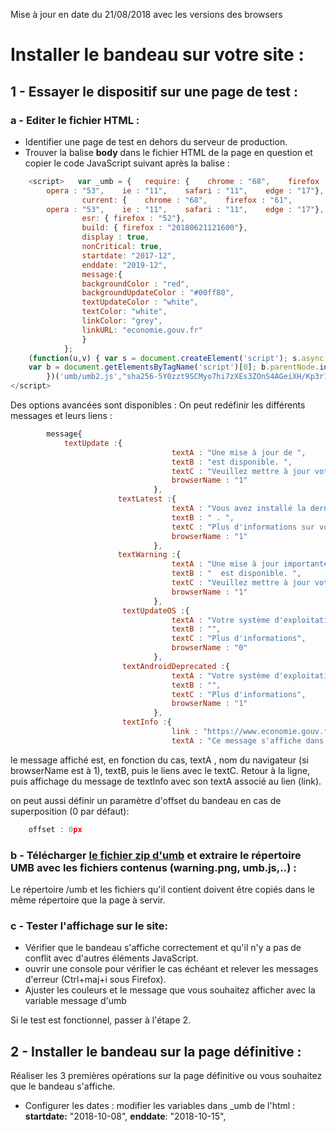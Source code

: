 Mise à jour en date du 21/08/2018 avec les versions des browsers
# Installer le bandeau sur votre site : 

## 1 - Essayer le dispositif sur une page de test : 

###   a - Editer le fichier HTML :

-	Identifier une page de test en dehors du serveur de production.
-	Trouver la balise **body** dans le fichier HTML de la page en question et copier le code JavaScript suivant après la balise :   
```javaScript 
	<script>   var _umb = {   require: {    chrome : "68",    firefox : "61",
		opera : "53",    ie : "11",    safari : "11",    edge : "17"},
				current: {    chrome : "68",    firefox : "61",
		opera : "53",    ie : "11",    safari : "11",    edge : "17"},
				esr: { firefox : "52"},
				build: { firefox : "20180621121600"},
				display : true,   
				nonCritical: true,   
				startdate: "2017-12",   
				enddate: "2019-12",   
				message:{     
				backgroundColor : "red",
				backgroundUpdateColor : "#00ff80",
				textUpdateColor : "white",
				textColor: "white",
				linkColor: "grey",
				linkURL: "economie.gouv.fr"
				}  
			};
	(function(u,v) { var s = document.createElement('script'); s.async = true; s.src = u;s.integrity = v;
	var b = document.getElementsByTagName('script')[0]; b.parentNode.insertBefore(s, b);
		})('umb/umb2.js',"sha256-5Y0zzt9SCMyo7hi7zXEs3ZOnS4AGeiXH/Kp3r1r83JI=");
</script> 
```      
Des options avancées sont disponibles :
On peut redéfinir les différents messages et leurs liens :
```javaScript
		message{
			textUpdate :{
                                    textA : "Une mise à jour de ",
                                    textB : "est disponible. ",
                                    textC : "Veuillez mettre à jour votre navigateur",
                                    browserName : "1"
                                },
                        textLatest :{
                                    textA : "Vous avez installé la dernière version disponible de ",
                                    textB : " . ",
                                    textC : "Plus d'informations sur votre navigateur",
                                    browserName : "1"   
                                },
                        textWarning :{
                                    textA : "Une mise à jour importante de sécurité de ",
                                    textB : "  est disponible. ",
                                    textC : "Veuillez mettre à jour votre navigateur",
                                    browserName : "1"
                                },
                         textUpdateOS :{
                                    textA : "Votre système d'exploitation ne dispose plus de mise à jour de sécurité, vos informations sont en dangers. ",
                                    textB : "",
                                    textC : "Plus d'informations",
                                    browserName : "0"                                  
                                },
                         textAndroidDeprecated :{
                                    textA : "Votre système d'exploitation Android ne dispose plus de mise à jour de sécurité. ",
                                    textB : "",
                                    textC : "Plus d'informations",
                                    browserName : "1"
                                },
                         textInfo :{
                                    link : "https://www.economie.gouv.fr/hfds/cybersecurite-et-politique-ministerielle-ssi",
                                    textA : "Ce message s'affiche dans le cadre de l'opération du Mois européen de la cybersécurité dont notre site est partenaire"
```      
le message affiché est, en fonction du cas, textA , nom du navigateur (si browserName est à 1), textB, puis le liens avec le textC.
Retour à la ligne, puis affichage du message de textInfo avec son textA associé au lien (link).

on peut aussi définir un paramètre d'offset du bandeau en cas de superposition  (0 par défaut):
```javaScript
	offset : 0px
```  
### b - Télécharger [le fichier zip d'umb](release/umb.zip) et extraire le répertoire UMB avec les fichiers contenus (warning.png, umb.js,..) :

Le répertoire /umb et les fichiers qu'il contient doivent être copiés dans le même répertoire que la page à servir.

### c - Tester l'affichage sur le site:

-	Vérifier que le bandeau s'affiche correctement et qu'il n'y a pas de conflit avec d'autres éléments JavaScript.
-	ouvrir une console pour vérifier le cas échéant et relever les messages d'erreur (Ctrl+maj+i sous Firefox).
-	Ajuster les couleurs et le message que vous souhaitez afficher avec la variable message d'umb

Si le test est fonctionnel, passer à l'étape 2.

## 2 - Installer le bandeau sur la page définitive :
Réaliser les 3 premières opérations sur la page définitive ou vous souhaitez que le bandeau s'affiche.
-	Configurer les dates : modifier les variables dans _umb de l'html :
	**startdate:** "2018-10-08",
	**enddate**: "2018-10-15",
